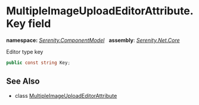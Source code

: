 # MultipleImageUploadEditorAttribute.Key field
**namespace:** *[Serenity.ComponentModel](../../README.md#serenity.componentmodel-namespace)*   **assembly**: *[Serenity.Net.Core](../../README.md)*

Editor type key

```csharp
public const string Key;
```

## See Also

* class [MultipleImageUploadEditorAttribute](../MultipleImageUploadEditorAttribute.md)